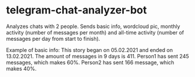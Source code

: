 # telegram-chat-analyzer-bot
Analyzes chats with 2 people. Sends basic info, wordcloud pic, monthly activity (number of messages per month) and all-time activity (number of messages per day from start to finish).

Example of basic info:
This story began on 05.02.2021 and ended on 13.02.2021. 
The amount of messages in 9 days is 411.
Person1 has sent 245 messages, which makes 60%.
Person2 has sent 166 message, which makes 40%.
